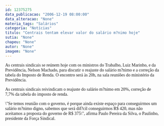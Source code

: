 ```yaml
---
id: 12375275
data_publicacao: "2006-12-19 08:00:00"
data_alteracao: "None"
materia_tags: "Salários"
categoria: "Notícias"
titulo: "Centrais tentam elevar valor do salário m?nimo hoje"
sutia: "None"
chapeu: "None"
autor: "None"
imagem: "None"
---
```

<p><P><FONT face=Verdana>As centrais sindicais se reúnem hoje com os ministros do Trabalho, Luiz Marinho, e da Previdência, Nelson Machado, para discutir o reajuste do salário m?nimo e a correção da tabela do Imposto de Renda. O encontro será às 20h, na sala reuniões do ministério da Previdência. </FONT></P></p>
<p><P><FONT face=Verdana>As centrais sindicais reivindicam o reajuste do salário m?nimo em 20%, correção de 7,7% da tabela do imposto de renda. </FONT></P></p>
<p><P><FONT face=Verdana>\"Se temos reunião com o governo, é porque ainda existe espaço para conseguirmos um salário m?nimo digno, sabemos que será dif?cil conseguirmos R$ 420, mas não aceitamos a proposta do governo de R$ 375\", afirma Paulo Pereira da Silva, o Paulinho, presidente da Força Sindical.</FONT></P> </p>
